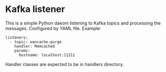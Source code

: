 # Kafka listener

This is a simple Python daeom listening to Kafka topics and
processing the messages. Configured by YAML file. Example:

    listeners:
      - topic: wancache-purge
        handler: Memcached
        params:
          hostname: localhost:11211

Handler classes are expected to be in handlers directory. 
